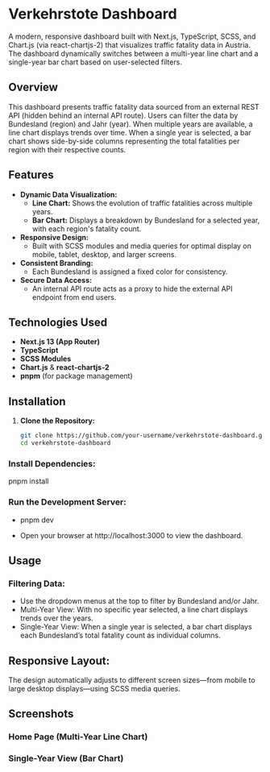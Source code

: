 # Verkehrstote Dashboard

A modern, responsive dashboard built with Next.js, TypeScript, SCSS, and Chart.js (via react-chartjs-2) that visualizes traffic fatality data in Austria. The dashboard dynamically switches between a multi-year line chart and a single-year bar chart based on user-selected filters.

## Overview

This dashboard presents traffic fatality data sourced from an external REST API (hidden behind an internal API route). Users can filter the data by Bundesland (region) and Jahr (year). When multiple years are available, a line chart displays trends over time. When a single year is selected, a bar chart shows side-by-side columns representing the total fatalities per region with their respective counts.

## Features

- **Dynamic Data Visualization:**
  - **Line Chart:** Shows the evolution of traffic fatalities across multiple years.
  - **Bar Chart:** Displays a breakdown by Bundesland for a selected year, with each region's fatality count.
- **Responsive Design:**
  - Built with SCSS modules and media queries for optimal display on mobile, tablet, desktop, and larger screens.
- **Consistent Branding:**
  - Each Bundesland is assigned a fixed color for consistency.
- **Secure Data Access:**
  - An internal API route acts as a proxy to hide the external API endpoint from end users.

## Technologies Used

- **Next.js 13 (App Router)**
- **TypeScript**
- **SCSS Modules**
- **Chart.js** & **react-chartjs-2**
- **pnpm** (for package management)

## Installation

1. **Clone the Repository:**

   ```bash
   git clone https://github.com/your-username/verkehrstote-dashboard.git
   cd verkehrstote-dashboard
   ```

### Install Dependencies:

pnpm install

### Run the Development Server:

- pnpm dev

- Open your browser at http://localhost:3000 to view the dashboard.

## Usage

### Filtering Data:

- Use the dropdown menus at the top to filter by Bundesland and/or Jahr.
- Multi-Year View: With no specific year selected, a line chart displays trends over the years.
- Single-Year View: When a single year is selected, a bar chart displays each Bundesland’s total fatality count as individual columns.

## Responsive Layout:

The design automatically adjusts to different screen sizes—from mobile to large desktop displays—using SCSS media queries.

## Screenshots

### Home Page (Multi-Year Line Chart)

### Single-Year View (Bar Chart)

